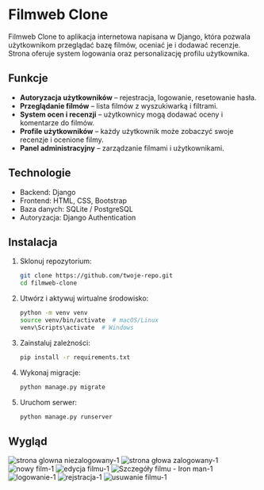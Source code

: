 # Filmweb Clone

Filmweb Clone to aplikacja internetowa napisana w Django, która pozwala użytkownikom przeglądać bazę filmów, oceniać je i dodawać recenzje. Strona oferuje system logowania oraz personalizację profilu użytkownika.

## Funkcje

- **Autoryzacja użytkowników** – rejestracja, logowanie, resetowanie hasła.
- **Przeglądanie filmów** – lista filmów z wyszukiwarką i filtrami.
- **System ocen i recenzji** – użytkownicy mogą dodawać oceny i komentarze do filmów.
- **Profile użytkowników** – każdy użytkownik może zobaczyć swoje recenzje i ocenione filmy.
- **Panel administracyjny** – zarządzanie filmami i użytkownikami.

## Technologie

- Backend: Django
- Frontend: HTML, CSS, Bootstrap
- Baza danych: SQLite / PostgreSQL
- Autoryzacja: Django Authentication

## Instalacja

1. Sklonuj repozytorium:
   ```bash
   git clone https://github.com/twoje-repo.git
   cd filmweb-clone
   ```
2. Utwórz i aktywuj wirtualne środowisko:
   ```bash
   python -m venv venv
   source venv/bin/activate  # macOS/Linux
   venv\Scripts\activate  # Windows
   ```
3. Zainstaluj zależności:
   ```bash
   pip install -r requirements.txt
   ```
4. Wykonaj migracje:
   ```bash
   python manage.py migrate
   ```
5. Uruchom serwer:
   ```bash
   python manage.py runserver
   ```

   
## Wygląd
![strona glowna niezalogowany-1](https://github.com/user-attachments/assets/716eb838-0bc3-4535-8fc8-a865ca6b4d01)
![strona głowa zalogowany-1](https://github.com/user-attachments/assets/30499806-e424-458b-93eb-5f08e74bf1de)
![nowy film-1](https://github.com/user-attachments/assets/625a2b7a-d03d-4822-8cc7-0d91c75670e6)
![edycja filmu-1](https://github.com/user-attachments/assets/23fc0e67-1cd1-418f-a080-8945c394809f)
![Szczegóły filmu - Iron man-1](https://github.com/user-attachments/assets/22ee777b-0264-4efe-aa66-810810ec921f)
![logowanie-1](https://github.com/user-attachments/assets/cde8b245-d7f9-47fb-9b3b-fb2f62f96fe5)
![rejstracja-1](https://github.com/user-attachments/assets/dbbd9592-a42d-4913-9750-2be34380036b)
![usuwanie filmu-1](https://github.com/user-attachments/assets/4ddd6dbd-ce3c-4885-93a4-c2d666eed513)

